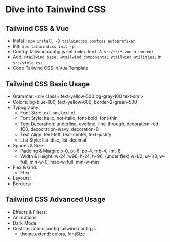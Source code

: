 # Dive into Tainwind CSS

## Tailwind CSS & Vue
 - Install: `npm install -D tailwindcss postcss autoprefixer`
 - Init: `npx tailwindcss init -p`
 - Config: tailwind.config.js set `index.html & src/**/*.vue` in `content`
 - Add: `@tailwind base; @tailwind components; @tailwind utilities;` in `src/style.css`
 - Code Tailwind CSS in Vue Template

## Tailwind CSS Basic Usage
 - Grammar: \<div class='text-yellow-500 bg-gray-100 text-sm'\>
 - Colors: bg-blue-100, text-yellow-600, border-2-green-500
 - Typography: 
    - Font Size: text-sm, text-xl
    - Font Style: italic, not-italic, font-bold, font-thin
    - Text Decoration: underline, overline, line-through, decoration-red-100, decocration-wavy, decoration-8
    - Text Align: text-left, text-center, text-justify
    - List Style: list-disc, list-decimal
 - Spaces & Size:
    - Padding & Margin: p-0, pt-6, pb-4, mb-4, -mt-8
    - Width & Height: w-24, w96, h-24, h-96, (under flex) w-1/2, w-1/3, w-full, min-w-0, max-w-full, min-w-min
 - Flex & Grid:
    - Flex: 
 - Layouts: 
 - Borders: 

## Tailwind CSS Advanced Usage
 - Effects & Filters: 
 - Animations: 
 - Dark Mode: 
 - Customization: config tailwind.config.js
    - theme,extend: colors, fontSize 
